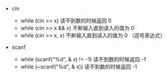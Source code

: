 - cin
    - while (cin >> x) 读不到数的时候返回 0
    - while (cin >> x && x) 不断输入直到读入的值为 0
    - while (cin >> x, x) 不断输入直到读入的值为 0 （逗号表达式）
    
- scanf
    - while (scanf("%d", & x) != -1) 读不到数的时候返回 -1
    - while (~scanf("%d", & x)) 读不到数的时候返回 -1

